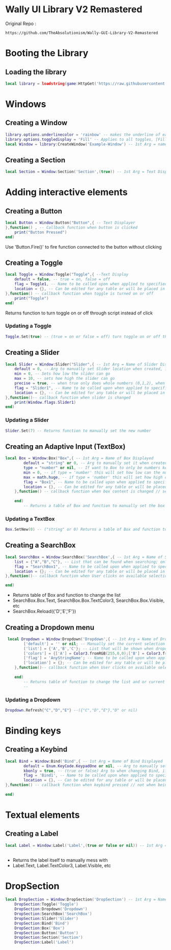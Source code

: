 # Wally UI Library V2 Remastered
Original Repo : 
```
https://github.com/TheAbsolutionism/Wally-GUI-Library-V2-Remastered
```

# Booting the Library
## Loading the library
```lua
local library = loadstring(game:HttpGet('https://raw.githubusercontent.com/Any1Cake/Roblox/main/Libraries/Wally-V2-Remastered/Library-Code.lua', true))()
```

# Windows
## Creating a Window
```lua
library.options.underlinecolor = 'rainbow' -- makes the underline of each "window" rainbow
library.options.toggledisplay = 'Fill' -- Applies to all toggles, [Fill]: OFF = RED and ON = GREEN  or [CHECK]: OFF = BLANK and ON = CHECKMARK
local Window = library:CreateWindow('Example-Window') -- 1st Arg = name of window
```
## Creating a Section
```lua
local Section = Window:Section('Section',(true)) -- 1st Arg = Text Displayer, 2nd Arg = want TextColor to be rainbow, TRUE = yes, FALSE or NIL = NO
```

# Adding interactive elements
## Creating a Button
```lua
local Button = Window:Button("Button",{ -- Text Displayer
},function() , -- Callback function when button is clicked
    print("Button Pressed")
end)
```
Use 'Button.Fire()' to fire function connected to the button without clicking

## Creating a Toggle
```lua
local Toggle = Window:Toggle("Toggle",{ --Text Display
    default = false, -- true = on, false = off
    flag = Toggle1, -- Name to be called upon when applied to specified table or default table of library
    location = {}, -- Can be edited for any table or will be placed in Window.flags
},function() -- callback function when toggle is turned on or off
    print("Toggle")
end)
```
Returns function to turn toggle on or off through script instead of click

### Updating a Toggle
```lua
Toggle.Set(true) -- (true = on or false = off) turn toggle on or off through script
```

## Creating a Slider
```lua
local Slider = Window:Slider("Slider",{ -- 1st Arg = Name of Slider Displayed
    default = 0, -- Arg to manually set Slider location when created, if not set, will set to min
    min = 0, -- Sets how low the slider can go
    max = 10, -- sets hoe high the slider can go
    precise = true, -- when true only does whole numbers (0,1,2), when flase does decimals (0.1,0.2,0.3)
    flag = "Slider1", -- Name to be called upon when applied to specified table or default table of library
    location = {}, -- Can be edited for any table or will be placed in Window.flags
},function()-- callback function when slider is changed
    print(Window.flags.Slider1)
end)
```

### Updating a Slider
```lua
Slider.Set(7) -- Returns function to manually set the new number
```

## Creating an Adaptive Input (TextBox)
```lua
local Box = Window:Box("Box",{ -- 1st Arg = Name of Box Displayed
        default = "string" or 0, -- Arg to manually set it when created can be string or number
        type = "number" or nil, -- If want to Box to only be numbers keep 'number', if want other characters for such as saving names put nil
        min = 0, -- if type = 'number' this will set how low can the number be set in the box
        max = math.huge, -- if type = 'number' this will set how high can the number be set in the box
        flag = "Box1", -- Name to be called upon when applied to specified table or default table of library
        location = {}, -- Can be edited for any table or will be placed in Window.flags
    },function() -- callback function when box context is changed // set
    
    end)
        -- Returns a table of Box and function to manually set the box to something else   
```
    
### Updating a TextBox
```lua
Box.SetNew(0) -- ("string" or 0) Returns a table of Box and function to manually set the box to something else   
```
## Creating a SearchBox
```lua
local SearchBox = Window:SearchBox('SearchBox',{ -- 1st Arg = Name of SearchBox Displayed
    list = {"A","B","C"}, -- List that can be found when searching; only strings
    flag = "SearchBox1", -- Name to be called upon when applied to specified table or default table of library
    location = {}; -- Can be edited for any table or will be placed in Window.flags
},function()-- callback function when User clicks on available selection from List

end)
```
- Returns table of Box and function to change the list
- SearchBox.Box.Text, SearchBox.Box.TextColor3, SearchBox.Box.Visible, etc
- SearchBox.Reload({'D','E','F'})

## Creating a Dropdown menu
```lua
 local Dropdown = Window:Dropdown('Dropdown',{ -- 1st Arg = Name of Dropdown Displayed
        ['default'] = '' or nil; -- Manually set the current selection to blank, if nil then will choose first selection in list provided
        ['list'] = {'A','B','C'}; -- List that will be shown when dropdown is opened; only strings
        ['colors'] = {['A'] = Color3.fromRGB(255,0,0);['B'] = Color3.fromRGB(0,255,0);['C'] = Color3.fromRGB(0,0,255)}; -- ColorList corresponding with all selection in List to show color when dropped
        ['flag'] = 'AnyStringName'; -- Name to be called upon when applied to specified table or default table of library
        ['location'] = {}; -- Can be edited for any table or will be placed in Window.flags
    },function()-- callback function when User clicks on available selection from List
    
    end)
        -- Returns table of function to change the list and or current selection
        -- 
```

### Updating a Dropdown
```lua
Dropdown.Refresh{"C","D","E"} --({"C","D","E"},"D" or nil)
```

# Binding keys
## Creating a Keybind
```lua
local Bind = Window:Bind('Bind',{ -- 1st Arg = Name of Bind Displayed
        default = Enum.KeyCode.KeypadOne or nil, -- Arg to manually set Bind when created
        kbonly = true, -- (true or false) Arg to when changing Bind, if true can only be keyboard bind // keys or if false then mouse click for example
        flag = 'Bind1', -- Name to be called upon when applied to specified table or default table of library
        location = {}, -- Can be edited for any table or will be placed in Window.flags
},function() -- callback function when keybind pressed // not when being changed
    
end)
```

# Textual elements
## Creating a Label
```lua
local Label = Window:Label('Label',(true or false or nil)) -- 1st Arg = Text Displayer, 2nd Arg = want TextColor to be rainbow, TRUE = yes, FALSE or NIL = NO
        
```
- Returns the label itself to manually mess with
- Label.Text, Label.TextColor3, Label.Visible, etc

# DropSection
```lua
local DropSection = Window:DropSection('DropSection') -- 1st Arg = Name of DropSection Displayed
    DropSection:Toggle('Toggle')
    DropSection:Dropdown('Dropdown')
    DropSection:SearchBox('SearchBox')
    DropSection:Slider('Slider')
    DropSection:Bind('Bind')
    DropSection:Box('Box')
    DropSection:Button('Button')
    DropSection:Section('Section')
    DropSection:Label('Label')
```